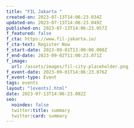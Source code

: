 ```yaml
---
title: "FIL Jakarta "
created-on: 2023-07-13T14:06:23.034Z
updated-on: 2023-07-13T14:06:23.049Z
published-on: 2023-07-13T14:06:23.057Z
f_featured: false
f_cta: https://www.fil-jakarta.io/
f_cta-text: Register Now
f_start-date: 2023-09-01T13:00:00.000Z
f_end-date: 2023-09-02T11:00:23.071Z
f_image:
  url: /assets/images/fil-city-placeholder.png
f_event-date: 2023-09-01T14:06:23.076Z
f_event-type: Event
tags: events
layout: "[events].html"
date: 2023-07-13T14:06:23.082Z
seo:
  noindex: false
  twitter:title: summary
  twitter:card: summary
---
```


